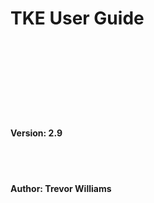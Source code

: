 # TKE User Guide

<br><br><br><br><br><br><br>

#### Version: 2.9

<br><br>

#### Author: Trevor Williams